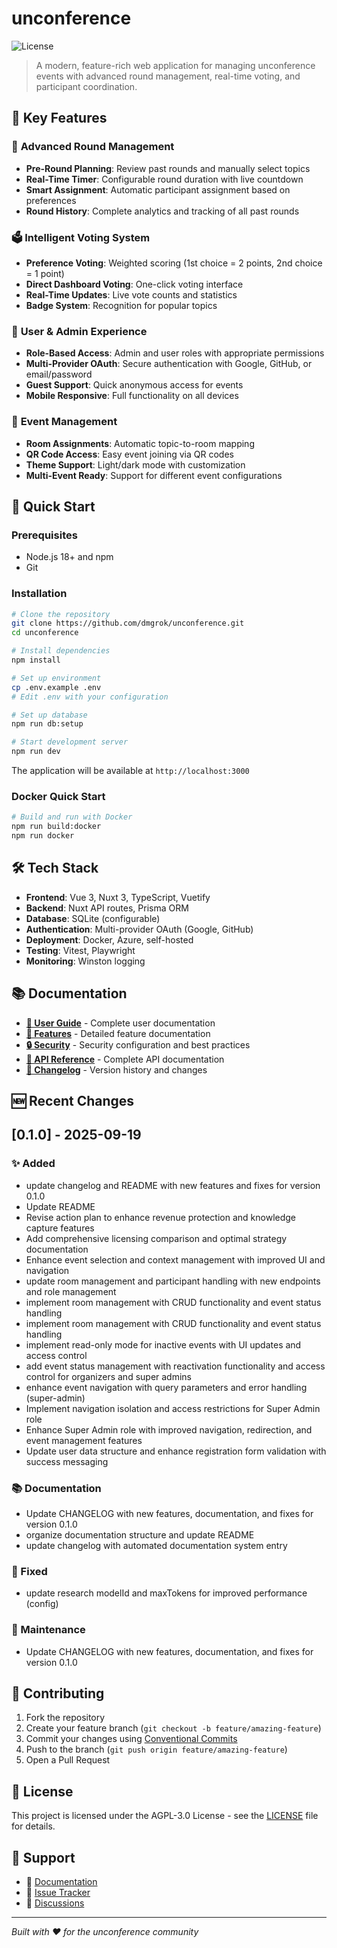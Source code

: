 # unconference

![License](https://img.shields.io/badge/license-AGPL-3.0-green.svg)

> A modern, feature-rich web application for managing unconference events with advanced round management, real-time voting, and participant coordination.

## 🌟 Key Features

### 🎯 **Advanced Round Management**
- **Pre-Round Planning**: Review past rounds and manually select topics
- **Real-Time Timer**: Configurable round duration with live countdown
- **Smart Assignment**: Automatic participant assignment based on preferences
- **Round History**: Complete analytics and tracking of all past rounds

### 🗳️ **Intelligent Voting System**
- **Preference Voting**: Weighted scoring (1st choice = 2 points, 2nd choice = 1 point)
- **Direct Dashboard Voting**: One-click voting interface
- **Real-Time Updates**: Live vote counts and statistics
- **Badge System**: Recognition for popular topics

### 👥 **User & Admin Experience**
- **Role-Based Access**: Admin and user roles with appropriate permissions
- **Multi-Provider OAuth**: Secure authentication with Google, GitHub, or email/password
- **Guest Support**: Quick anonymous access for events
- **Mobile Responsive**: Full functionality on all devices

### 🏢 **Event Management**
- **Room Assignments**: Automatic topic-to-room mapping
- **QR Code Access**: Easy event joining via QR codes
- **Theme Support**: Light/dark mode with customization
- **Multi-Event Ready**: Support for different event configurations

## 🚀 Quick Start

### Prerequisites
- Node.js 18+ and npm
- Git

### Installation
```bash
# Clone the repository
git clone https://github.com/dmgrok/unconference.git
cd unconference

# Install dependencies
npm install

# Set up environment
cp .env.example .env
# Edit .env with your configuration

# Set up database
npm run db:setup

# Start development server
npm run dev
```

The application will be available at `http://localhost:3000`

### Docker Quick Start
```bash
# Build and run with Docker
npm run build:docker
npm run docker
```

## 🛠️ Tech Stack

- **Frontend**: Vue 3, Nuxt 3, TypeScript, Vuetify
- **Backend**: Nuxt API routes, Prisma ORM
- **Database**: SQLite (configurable)
- **Authentication**: Multi-provider OAuth (Google, GitHub)
- **Deployment**: Docker, Azure, self-hosted
- **Testing**: Vitest, Playwright
- **Monitoring**: Winston logging

## 📚 Documentation

- **[📖 User Guide](docs/guides/README.md)** - Complete user documentation
- **[🎯 Features](docs/features/README.md)** - Detailed feature documentation
- **[🔒 Security](docs/security/README.md)** - Security configuration and best practices
- **[📡 API Reference](docs/api-documentation.md)** - Complete API documentation
- **[📝 Changelog](docs/CHANGELOG.md)** - Version history and changes

## 🆕 Recent Changes

## [0.1.0] - 2025-09-19

### ✨ Added
- update changelog and README with new features and fixes for version 0.1.0
- Update README
- Revise action plan to enhance revenue protection and knowledge capture features
- Add comprehensive licensing comparison and optimal strategy documentation
- Enhance event selection and context management with improved UI and navigation
- update room management and participant handling with new endpoints and role management
- implement room management with CRUD functionality and event status handling
- implement room management with CRUD functionality and event status handling
- implement read-only mode for inactive events with UI updates and access control
- add event status management with reactivation functionality and access control for organizers and super admins
- enhance event navigation with query parameters and error handling (super-admin)
- Implement navigation isolation and access restrictions for Super Admin role
- Enhance Super Admin role with improved navigation, redirection, and event management features
- Update user data structure and enhance registration form validation with success messaging

### 📚 Documentation
- Update CHANGELOG with new features, documentation, and fixes for version 0.1.0
- organize documentation structure and update README
- update changelog with automated documentation system entry

### 🐛 Fixed
- update research modelId and maxTokens for improved performance (config)

### 🔧 Maintenance
- Update CHANGELOG with new features, documentation, and fixes for version 0.1.0



## 🤝 Contributing

1. Fork the repository
2. Create your feature branch (`git checkout -b feature/amazing-feature`)
3. Commit your changes using [Conventional Commits](https://conventionalcommits.org/)
4. Push to the branch (`git push origin feature/amazing-feature`)
5. Open a Pull Request

## 📄 License

This project is licensed under the AGPL-3.0 License - see the [LICENSE](LICENSE) file for details.

## 💫 Support

- 📖 [Documentation](docs/)
- 🐛 [Issue Tracker](https://github.com/dmgrok/unconference/issues)
- 💬 [Discussions](https://github.com/dmgrok/unconference/discussions)

---

*Built with ❤️ for the unconference community*
